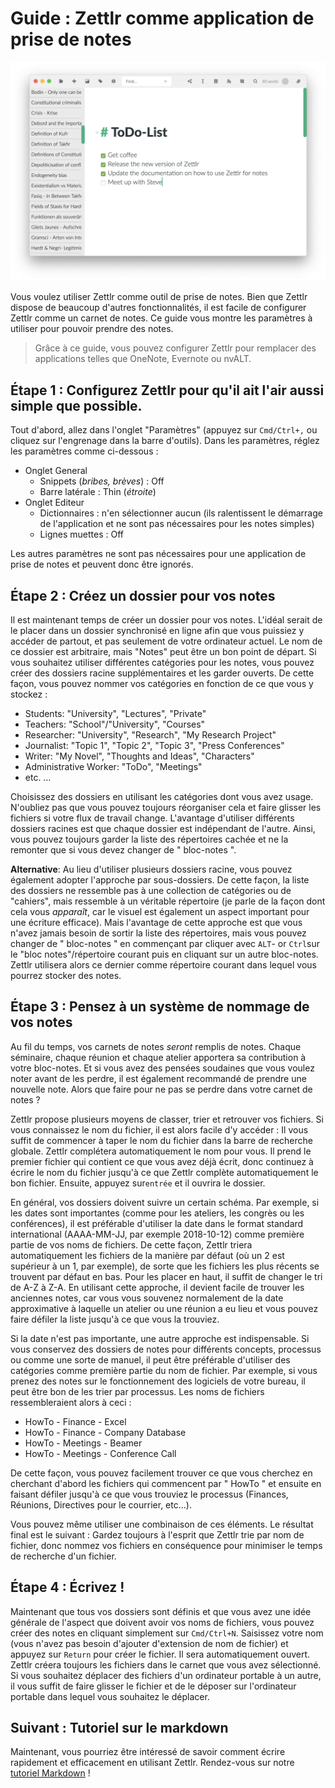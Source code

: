 # Guide : Zettlr comme application de prise de notes

![Zettlr as a Note-Taking app](../img/zettlr_notes.png)

Vous voulez utiliser Zettlr comme outil de prise de notes. Bien que Zettlr dispose de beaucoup d'autres fonctionnalités, il est facile de configurer Zettlr comme un carnet de notes. Ce guide vous montre les paramètres à utiliser pour pouvoir prendre des notes.

> Grâce à ce guide, vous pouvez configurer Zettlr pour remplacer des applications telles que OneNote, Evernote ou nvALT.

## Étape 1 : Configurez Zettlr pour qu'il ait l'air aussi simple que possible.

Tout d'abord, allez dans l'onglet "Paramètres" (appuyez sur `Cmd/Ctrl+,` ou cliquez sur l'engrenage dans la barre d'outils). Dans les paramètres, réglez les paramètres comme ci-dessous :

- Onglet General
    - Snippets (_bribes, brèves_) : Off
    - Barre latérale : Thin (_étroite_)
- Onglet Editeur
    - Dictionnaires : n'en sélectionner aucun (ils ralentissent le démarrage de l'application et ne sont pas nécessaires pour les notes simples)
    - Lignes muettes : Off

Les autres paramètres ne sont pas nécessaires pour une application de prise de notes et peuvent donc être ignorés.

## Étape 2 : Créez un dossier pour vos notes

Il est maintenant temps de créer un dossier pour vos notes. L'idéal serait de le placer dans un dossier synchronisé en ligne afin que vous puissiez y accéder de partout, et pas seulement de votre ordinateur actuel. Le nom de ce dossier est arbitraire, mais "Notes" peut être un bon point de départ. Si vous souhaitez utiliser différentes catégories pour les notes, vous pouvez créer des dossiers racine supplémentaires et les garder ouverts. De cette façon, vous pouvez nommer vos catégories en fonction de ce que vous y stockez :

- Students: "University", "Lectures", "Private"
- Teachers: "School"/"University", "Courses"
- Researcher: "University", "Research", "My Research Project"
- Journalist: "Topic 1", "Topic 2", "Topic 3", "Press Conferences"
- Writer: "My Novel", "Thoughts and Ideas", "Characters"
- Administrative Worker: "ToDo", "Meetings"
- etc. …

Choisissez des dossiers en utilisant les catégories dont vous avez usage. N'oubliez pas que vous pouvez toujours réorganiser cela et faire glisser les fichiers si votre flux de travail change. L'avantage d'utiliser différents dossiers racines est que chaque dossier est indépendant de l'autre. Ainsi, vous pouvez toujours garder la liste des répertoires cachée et ne la remonter que si vous devez changer de " bloc-notes ".

**Alternative**: Au lieu d'utiliser plusieurs dossiers racine, vous pouvez également adopter l'approche par sous-dossiers. De cette façon, la liste des dossiers ne ressemble pas à une collection de catégories ou de "cahiers", mais ressemble à un véritable répertoire (je parle de la façon dont cela vous _apparaît_, car le visuel est également un aspect important pour une écriture efficace). Mais l'avantage de cette approche est que vous n'avez jamais besoin de sortir la liste des répertoires, mais vous pouvez changer de " bloc-notes " en commençant par cliquer avec `ALT`- or `Ctrl`sur le "bloc notes"/répertoire courant puis en cliquant sur un autre bloc-notes. Zettlr utilisera alors ce dernier comme répertoire courant dans lequel vous pourrez stocker des notes.

## Étape 3 : Pensez à un système de nommage de vos notes

Au fil du temps, vos carnets de notes _seront_ remplis de notes. Chaque séminaire, chaque réunion et chaque atelier apportera sa contribution à votre bloc-notes. Et si vous avez des pensées soudaines que vous voulez noter avant de les perdre, il est également recommandé de prendre une nouvelle note. Alors que faire pour ne pas se perdre dans votre carnet de notes ?

Zettlr propose plusieurs moyens de classer, trier et retrouver vos fichiers. Si vous connaissez le nom du fichier, il est alors facile d'y accéder : Il vous suffit de commencer à taper le nom du fichier dans la barre de recherche globale. Zettlr complétera automatiquement le nom pour vous. Il prend le premier fichier qui contient ce que vous avez déjà écrit, donc continuez à écrire le nom du fichier jusqu'à ce que Zettlr complète automatiquement le bon fichier. Ensuite, appuyez sur`entrée` et il ouvrira le dossier.

En général, vos dossiers doivent suivre un certain schéma. Par exemple, si les dates sont importantes (comme pour les ateliers, les congrès ou les conférences), il est préférable d'utiliser la date dans le format standard international (AAAA-MM-JJ, par exemple 2018-10-12) comme première partie de vos noms de fichiers. De cette façon, Zettlr triera automatiquement les fichiers de la manière par défaut (où un 2 est supérieur à un 1, par exemple), de sorte que les fichiers les plus récents se trouvent par défaut en bas. Pour les placer en haut, il suffit de changer le tri de A-Z à Z-A. En utilisant cette approche, il devient facile de trouver les anciennes notes, car vous vous souvenez normalement de la date approximative à laquelle un atelier ou une réunion a eu lieu et vous pouvez faire défiler la liste jusqu'à ce que vous la trouviez.

Si la date n'est pas importante, une autre approche est indispensable. Si vous conservez des dossiers de notes pour différents concepts, processus ou comme une sorte de manuel, il peut être préférable d'utiliser des catégories comme première partie du nom de fichier. Par exemple, si vous prenez des notes sur le fonctionnement des logiciels de votre bureau, il peut être bon de les trier par processus. Les noms de fichiers ressembleraient alors à ceci :

- HowTo - Finance - Excel
- HowTo - Finance - Company Database
- HowTo - Meetings - Beamer
- HowTo - Meetings - Conference Call

De cette façon, vous pouvez facilement trouver ce que vous cherchez en cherchant d'abord les fichiers qui commencent par " HowTo " et ensuite en faisant défiler jusqu'à ce que vous trouviez le processus (Finances, Réunions, Directives pour le courrier, etc...).

Vous pouvez même utiliser une combinaison de ces éléments. Le résultat final est le suivant : Gardez toujours à l'esprit que Zettlr trie par nom de fichier, donc nommez vos fichiers en conséquence pour minimiser le temps de recherche d'un fichier.

## Étape 4 : Écrivez !

Maintenant que tous vos dossiers sont définis et que vous avez une idée générale de l'aspect que doivent avoir vos noms de fichiers, vous pouvez créer des notes en cliquant simplement sur `Cmd/Ctrl+N`. Saisissez votre nom (vous n'avez pas besoin d'ajouter d'extension de nom de fichier) et appuyez sur `Return` pour créer le fichier. Il sera automatiquement ouvert. Zettlr créera toujours les fichiers dans le carnet que vous avez sélectionné. Si vous souhaitez déplacer des fichiers d'un ordinateur portable à un autre, il vous suffit de faire glisser le fichier et de le déposer sur l'ordinateur portable dans lequel vous souhaitez le déplacer.

## Suivant : Tutoriel sur le markdown

Maintenant, vous pourriez être intéressé de savoir comment écrire rapidement et efficacement en utilisant Zettlr. Rendez-vous sur notre [tutoriel Markdown](../reference/markdown-basics.md) !
